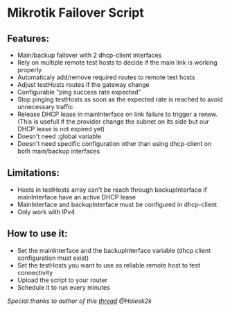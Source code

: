 # Mikrotik Failover Script
## Features:
- Main/backup failover with 2 dhcp-client interfaces
- Rely on multiple remote test hosts to decide if the main link is working properly
- Automaticaly add/remove required routes to remote test hosts
- Adjust testHosts routes if the gateway change
- Configurable "ping success rate expected"
- Stop pinging testHosts as soon as the expected rate is reached to avoid unnecessary traffic
- Release DHCP lease in mainInterface on link failure to trigger a renew.
(This is usefull if the provider change the subnet on its side but our DHCP lease is not expired yet)
- Doesn't need :global variable
- Doesn't need specific configuration other than using dhcp-client on both main/backup interfaces

## Limitations:
- Hosts in testHosts array can't be reach through backupInterface if mainInterface have an active DHCP lease
- MainInterface and backupInterface must be configured in dhcp-client
- Only work with IPv4

## How to use it:
- Set the mainInterface and the backupInterface variable (dhcp client configuration must exist)
- Set the testHosts you want to use as reliable remote host to test connectivity
- Upload the script to your router
- Schedule it to run every minutes  

*Special thanks to author of this [thread](https://forum.mikrotik.com/viewtopic.php?p=875199&hilit=renew+ip#p875199) @Halesk2k*
